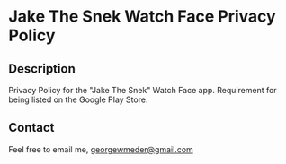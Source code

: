 # Jake The Snek Watch Face Privacy Policy

## Description
Privacy Policy for the "Jake The Snek" Watch Face app. Requirement for being listed on the Google Play Store.

## Contact
Feel free to email me, georgewmeder@gmail.com
